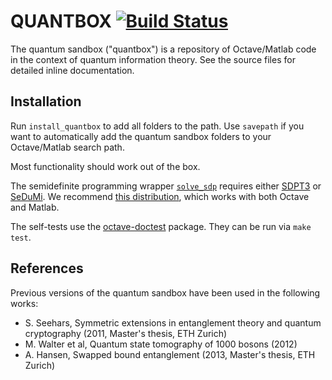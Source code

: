 QUANTBOX [![Build Status](https://travis-ci.org/catch22/quantbox.svg?branch=master)](https://travis-ci.org/catch22/quantbox)
========

The quantum sandbox ("quantbox") is a repository of Octave/Matlab code in the context of quantum information theory. See the source files for detailed inline documentation.


Installation
------------

Run `install_quantbox` to add all folders to the path. Use `savepath` if you want to automatically add the quantum sandbox folders to your Octave/Matlab search path.

Most functionality should work out of the box.

The semidefinite programming wrapper [`solve_sdp`](sdp/solve_sdp.m) requires either [SDPT3](http://www.math.nus.edu.sg/~mattohkc/sdpt3.html) or [SeDuMi](http://sedumi.ie.lehigh.edu/). We recommend [this distribution](https://github.com/sqlp), which works with both Octave and Matlab.

The self-tests use the [octave-doctest](https://github.com/catch22/octave-doctest) package. They can be run via `make test`.


References
----------

Previous versions of the quantum sandbox have been used in the following works:

- S. Seehars, Symmetric extensions in entanglement theory and quantum cryptography (2011, Master's thesis, ETH Zurich)
- M. Walter et al, Quantum state tomography of 1000 bosons (2012)
- A. Hansen, Swapped bound entanglement (2013, Master's thesis, ETH Zurich)
